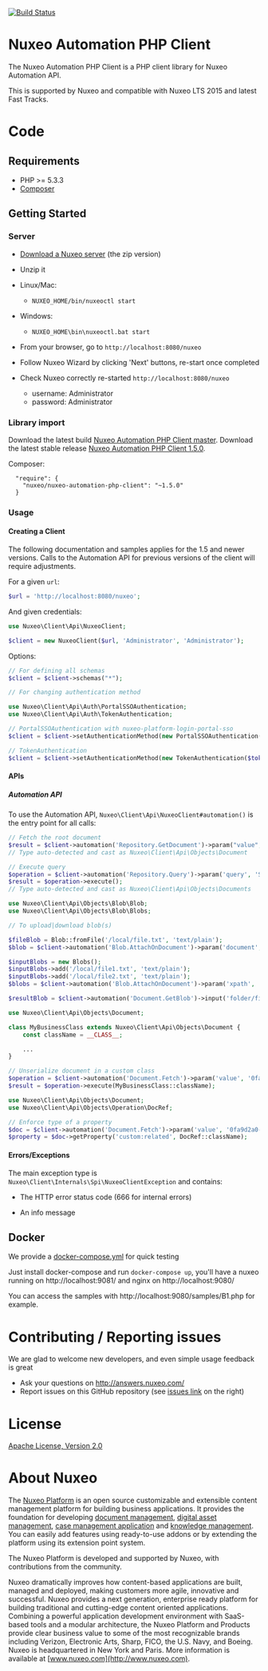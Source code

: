 
[![Build Status](https://qa.nuxeo.org/jenkins/buildStatus/icon?job=Client/nuxeo-automation-php-client/master)](https://qa.nuxeo.org/jenkins/job/Client/job/nuxeo-automation-php-client/job/master/)

# Nuxeo Automation PHP Client

The Nuxeo Automation PHP Client is a PHP client library for Nuxeo Automation API.

This is supported by Nuxeo and compatible with Nuxeo LTS 2015 and latest Fast Tracks.

# Code

## Requirements

 * PHP >= 5.3.3
 * [Composer](https://getcomposer.org/)

## Getting Started

### Server

- [Download a Nuxeo server](http://www.nuxeo.com/en/downloads) (the zip version)

- Unzip it

- Linux/Mac:
    - `NUXEO_HOME/bin/nuxeoctl start`
- Windows:
    - `NUXEO_HOME\bin\nuxeoctl.bat start`

- From your browser, go to `http://localhost:8080/nuxeo`

- Follow Nuxeo Wizard by clicking 'Next' buttons, re-start once completed

- Check Nuxeo correctly re-started `http://localhost:8080/nuxeo`
  - username: Administrator
  - password: Administrator

### Library import

Download the latest build [Nuxeo Automation PHP Client master](https://github.com/nuxeo/nuxeo-automation-php-client/archive/master.zip).
Download the latest stable release [Nuxeo Automation PHP Client 1.5.0](https://github.com/nuxeo/nuxeo-automation-php-client/archive/1.5.0.tar.gz).

Composer:

```
  "require": {
    "nuxeo/nuxeo-automation-php-client": "~1.5.0"
  }
```

### Usage

#### Creating a Client

The following documentation and samples applies for the 1.5 and newer versions. Calls to the Automation API for previous versions of the client will require adjustments.

For a given `url`:

```php
$url = 'http://localhost:8080/nuxeo';
```

And given credentials:

```php
use Nuxeo\Client\Api\NuxeoClient;

$client = new NuxeoClient($url, 'Administrator', 'Administrator');
```

Options:

```php
// For defining all schemas
$client = $client->schemas("*");
```

```php
// For changing authentication method

use Nuxeo\Client\Api\Auth\PortalSSOAuthentication;
use Nuxeo\Client\Api\Auth\TokenAuthentication;

// PortalSSOAuthentication with nuxeo-platform-login-portal-sso
$client = $client->setAuthenticationMethod(new PortalSSOAuthentication($secret, $username));

// TokenAuthentication
$client = $client->setAuthenticationMethod(new TokenAuthentication($token));
```

#### APIs

##### Automation API

To use the Automation API, `Nuxeo\Client\Api\NuxeoClient#automation()` is the entry point for all calls:

```php
// Fetch the root document
$result = $client->automation('Repository.GetDocument')->param("value", "/")->execute();
// Type auto-detected and cast as Nuxeo\Client\Api\Objects\Document
```

```php
// Execute query
$operation = $client->automation('Repository.Query')->param('query', 'SELECT * FROM Document');
$result = $operation->execute();
// Type auto-detected and cast as Nuxeo\Client\Api\Objects\Documents
```

```php
use Nuxeo\Client\Api\Objects\Blob\Blob;
use Nuxeo\Client\Api\Objects\Blob\Blobs;

// To upload|download blob(s)

$fileBlob = Blob::fromFile('/local/file.txt', 'text/plain');
$blob = $client->automation('Blob.AttachOnDocument')->param('document', '/folder/file')->input($fileBlob)->execute(Blob::className);

$inputBlobs = new Blobs();
$inputBlobs->add('/local/file1.txt', 'text/plain');
$inputBlobs->add('/local/file2.txt', 'text/plain');
$blobs = $client->automation('Blob.AttachOnDocument')->param('xpath', 'files:files')->param('document', '/folder/file')->input($inputBlobs)->execute(Blobs::className);

$resultBlob = $client->automation('Document.GetBlob')->input('folder/file')->execute(Blob::className);
```

```php
use Nuxeo\Client\Api\Objects\Document;

class MyBusinessClass extends Nuxeo\Client\Api\Objects\Document {
    const className = __CLASS__;

    ...
}

// Unserialize document in a custom class
$operation = $client->automation('Document.Fetch')->param('value', '0fa9d2a0-e69f-452d-87ff-0c5bd3b30d7d');
$result = $operation->execute(MyBusinessClass::className);
```

```php
use Nuxeo\Client\Api\Objects\Document;
use Nuxeo\Client\Api\Objects\Operation\DocRef;

// Enforce type of a property
$doc = $client->automation('Document.Fetch')->param('value', '0fa9d2a0-e69f-452d-87ff-0c5bd3b30d7d')->execute(Document::className);
$property = $doc->getProperty('custom:related', DocRef::className);
```

#### Errors/Exceptions

The main exception type is `Nuxeo\Client\Internals\Spi\NuxeoClientException` and contains:

- The HTTP error status code (666 for internal errors)

- An info message

## Docker

We provide a [docker-compose.yml](https://github.com/nuxeo/nuxeo-automation-php-client/blob/master/docker-compose.yml) for quick testing

Just install docker-compose and run `docker-compose up`, you'll have a nuxeo running on http://localhost:9081/ and nginx on http://localhost:9080/

You can access the samples with http://localhost:9080/samples/B1.php for example.

# Contributing / Reporting issues

We are glad to welcome new developers, and even simple usage feedback is great

 * Ask your questions on http://answers.nuxeo.com/
 * Report issues on this GitHub repository (see [issues link](https://github.com/nuxeo/nuxeo-automation-php-client/issues) on the right)

# License

[Apache License, Version 2.0](http://www.apache.org/licenses/LICENSE-2.0.html)

# About Nuxeo

The [Nuxeo Platform](http://www.nuxeo.com/products/content-management-platform/) is an open source customizable and extensible content management platform for building business applications. It provides the foundation for developing [document management](http://www.nuxeo.com/solutions/document-management/), [digital asset management](http://www.nuxeo.com/solutions/digital-asset-management/), [case management application](http://www.nuxeo.com/solutions/case-management/) and [knowledge management](http://www.nuxeo.com/solutions/advanced-knowledge-base/). You can easily add features using ready-to-use addons or by extending the platform using its extension point system.

The Nuxeo Platform is developed and supported by Nuxeo, with contributions from the community.

Nuxeo dramatically improves how content-based applications are built, managed and deployed, making customers more agile, innovative and successful. Nuxeo provides a next generation, enterprise ready platform for building traditional and cutting-edge content oriented applications. Combining a powerful application development environment with
SaaS-based tools and a modular architecture, the Nuxeo Platform and Products provide clear business value to some of the most recognizable brands including Verizon, Electronic Arts, Sharp, FICO, the U.S. Navy, and Boeing. Nuxeo is headquartered in New York and Paris.
More information is available at [www.nuxeo.com](http://www.nuxeo.com).
